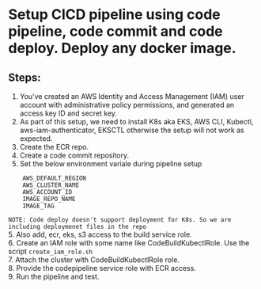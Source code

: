 # Setup CICD pipeline using code pipeline, code commit and code deploy. Deploy any docker image.

## Steps:
1. You’ve created an AWS Identity and Access Management (IAM) user account with administrative policy permissions, and generated an access key ID and secret key.
2. As part of this setup, we need to install K8s aka EKS, AWS CLI, Kubectl, aws-iam-authenticator, EKSCTL otherwise the setup will not work as expected.
3. Create the ECR repo.
4. Create a code commit repository.
5. Set the below environment variale during pipeline setup
```
    AWS_DEFAULT_REGION
    AWS_CLUSTER_NAME
    AWS_ACCOUNT_ID
    IMAGE_REPO_NAME
    IMAGE_TAG
```
`NOTE: Code deploy doesn't support deployment for K8s. So we are including deploymenet files in the repo` <br />
5. Also add, ecr, eks, s3 access to the build service role.<br />
6. Create an IAM role with some name like CodeBuildKubectlRole. Use the script `create_iam_role.sh`<br />
7. Attach the  cluster with CodeBuildKubectlRole role.<br />
8. Provide the codepipeline service role with ECR access.<br />
9. Run the pipeline and test.

